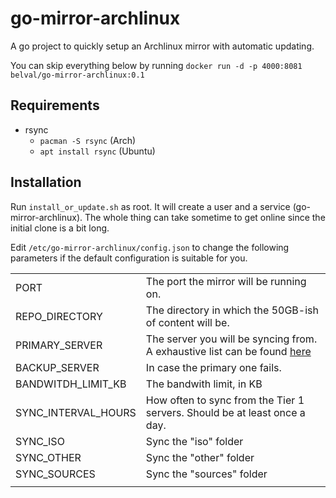 # go-mirror-archlinux
A go project to quickly setup an Archlinux mirror with automatic updating.

You can skip everything below by running `docker run -d -p 4000:8081 belval/go-mirror-archlinux:0.1`

## Requirements

- rsync
    - `pacman -S rsync` (Arch)
    - `apt install rsync` (Ubuntu)

## Installation

Run `install_or_update.sh` as root. It will create a user and a service (go-mirror-archlinux). The whole thing can take sometime to get online since the initial clone is a bit long.

Edit `/etc/go-mirror-archlinux/config.json` to change the following parameters if the default configuration is suitable for you.

|||
|:-----|-----|
| PORT | The port the mirror will be running on. |
| REPO_DIRECTORY | The directory in which the 50GB-ish of content will be. |
| PRIMARY_SERVER | The server you will be syncing from. A exhaustive list can be found [here]()|
| BACKUP_SERVER | In case the primary one fails. |
| BANDWITDH_LIMIT_KB | The bandwith limit, in KB |
| SYNC_INTERVAL_HOURS | How often to sync from the Tier 1 servers. Should be at least once a day. |
| SYNC_ISO | Sync the "iso" folder |
| SYNC_OTHER | Sync the "other" folder |
| SYNC_SOURCES | Sync the "sources" folder |
|||
